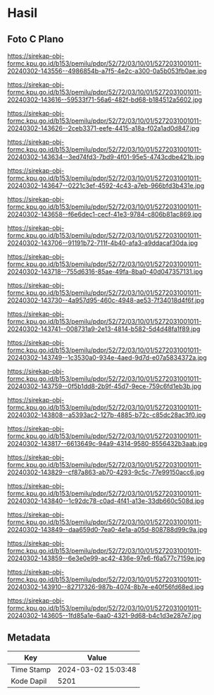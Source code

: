 # Hasil

## Foto C Plano

https://sirekap-obj-formc.kpu.go.id/b153/pemilu/pdpr/52/72/03/10/01/5272031001011-20240302-143556--4986854b-a7f5-4e2c-a300-0a5b053fb0ae.jpg

https://sirekap-obj-formc.kpu.go.id/b153/pemilu/pdpr/52/72/03/10/01/5272031001011-20240302-143616--59533f71-56a6-482f-bd68-b184512a5602.jpg

https://sirekap-obj-formc.kpu.go.id/b153/pemilu/pdpr/52/72/03/10/01/5272031001011-20240302-143626--2ceb3371-eefe-4415-a18a-f02a1ad0d847.jpg

https://sirekap-obj-formc.kpu.go.id/b153/pemilu/pdpr/52/72/03/10/01/5272031001011-20240302-143634--3ed74fd3-7bd9-4f01-95e5-4743cdbe421b.jpg

https://sirekap-obj-formc.kpu.go.id/b153/pemilu/pdpr/52/72/03/10/01/5272031001011-20240302-143647--0221c3ef-4592-4c43-a7eb-966bfd3b431e.jpg

https://sirekap-obj-formc.kpu.go.id/b153/pemilu/pdpr/52/72/03/10/01/5272031001011-20240302-143658--f6e6dec1-cecf-41e3-9784-c806b81ac869.jpg

https://sirekap-obj-formc.kpu.go.id/b153/pemilu/pdpr/52/72/03/10/01/5272031001011-20240302-143706--91191b72-711f-4b40-afa3-a9ddacaf30da.jpg

https://sirekap-obj-formc.kpu.go.id/b153/pemilu/pdpr/52/72/03/10/01/5272031001011-20240302-143718--755d6316-85ae-49fa-8ba0-40d047357131.jpg

https://sirekap-obj-formc.kpu.go.id/b153/pemilu/pdpr/52/72/03/10/01/5272031001011-20240302-143730--4a957d95-460c-4948-ae53-7f34018d4f6f.jpg

https://sirekap-obj-formc.kpu.go.id/b153/pemilu/pdpr/52/72/03/10/01/5272031001011-20240302-143741--008731a9-2e13-4814-b582-5d4d48fa1f89.jpg

https://sirekap-obj-formc.kpu.go.id/b153/pemilu/pdpr/52/72/03/10/01/5272031001011-20240302-143749--1c3530a0-934e-4aed-9d7d-e07a5834372a.jpg

https://sirekap-obj-formc.kpu.go.id/b153/pemilu/pdpr/52/72/03/10/01/5272031001011-20240302-143759--0f5b1dd8-2b9f-45d7-9ece-759c6fd1eb3b.jpg

https://sirekap-obj-formc.kpu.go.id/b153/pemilu/pdpr/52/72/03/10/01/5272031001011-20240302-143808--a5393ac2-127b-4885-b72c-c85dc28ac3f0.jpg

https://sirekap-obj-formc.kpu.go.id/b153/pemilu/pdpr/52/72/03/10/01/5272031001011-20240302-143817--6613649c-94a9-4314-9580-8556432b3aab.jpg

https://sirekap-obj-formc.kpu.go.id/b153/pemilu/pdpr/52/72/03/10/01/5272031001011-20240302-143829--cf87a863-ab70-4293-9c5c-77e99150acc6.jpg

https://sirekap-obj-formc.kpu.go.id/b153/pemilu/pdpr/52/72/03/10/01/5272031001011-20240302-143840--1c92dc78-c0ad-4f41-a13e-33db660c508d.jpg

https://sirekap-obj-formc.kpu.go.id/b153/pemilu/pdpr/52/72/03/10/01/5272031001011-20240302-143849--daa659d0-7ea0-4e1a-a05d-808788d99c9a.jpg

https://sirekap-obj-formc.kpu.go.id/b153/pemilu/pdpr/52/72/03/10/01/5272031001011-20240302-143859--6e3e0e99-ac42-436e-97e6-f6a577c7159e.jpg

https://sirekap-obj-formc.kpu.go.id/b153/pemilu/pdpr/52/72/03/10/01/5272031001011-20240302-143910--82717326-987b-4074-8b7e-e40f56fd68ed.jpg

https://sirekap-obj-formc.kpu.go.id/b153/pemilu/pdpr/52/72/03/10/01/5272031001011-20240302-143605--1fd85a1e-6aa0-4321-9d68-b4c1d3e287e7.jpg


## Metadata

| Key        | Value               |
| ---------- | ------------------- |
| Time Stamp | 2024-03-02 15:03:48 |
| Kode Dapil | 5201                |



